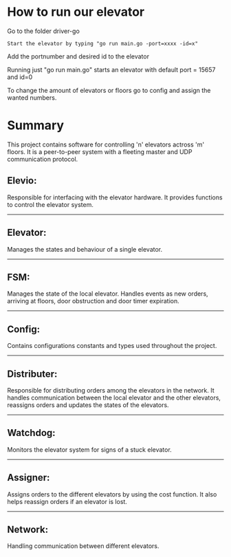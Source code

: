 How to run our elevator
======================

Go to the folder driver-go
```
Start the elevator by typing "go run main.go -port=xxxx -id=x"
```
Add the portnumber and desired id to the elevator

Running just "go run main.go" starts an elevator with default port = 15657 and id=0

To change the amount of elevators or floors go to config and assign the wanted numbers. 

Summary
======================
This project contains software for controlling 'n' elevators actross 'm' floors. It is a peer-to-peer system with a fleeting master and UDP communication protocol. 


Elevio: 
---
Responsible for interfacing with the elevator hardware. It provides functions to control the elevator system. 

---
Elevator: 
---
Manages the states and behaviour of a single elevator. 

---
FSM:
---
Manages the state of the local elevator. Handles events as new orders, arriving at floors, door obstruction and door timer 
expiration. 

---
Config: 
---
Contains configurations constants and types used throughout the project. 

---
Distributer: 
---
Responsible for distributing orders among the elevators in the network. It handles communication between the local elevator and the other elevators, reassigns orders and updates the states of the elevators. 

---
Watchdog: 
---
Monitors the elevator system for signs of a stuck elevator. 

---

Assigner: 
---
Assigns orders to the different elevators by using the cost function. It also helps reassign orders if an elevator is lost. 

---
Network: 
---
Handling communication between different elevators. 